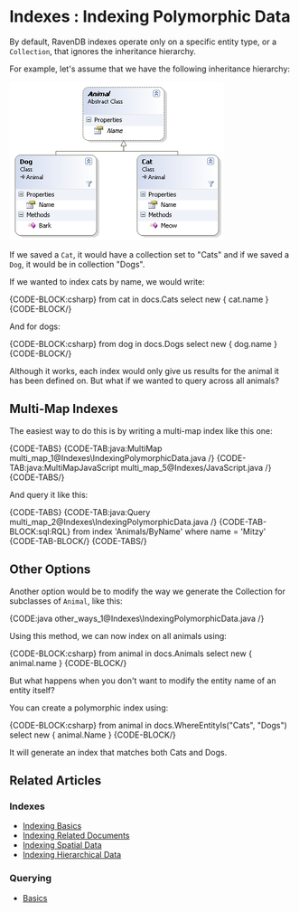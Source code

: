# Indexes : Indexing Polymorphic Data

By default, RavenDB indexes operate only on a specific entity type, or a `Collection`, that ignores the inheritance hierarchy.

For example, let's assume that we have the following inheritance hierarchy:

![Figure 1: Polymorphic indexes](images/polymorphic_indexes_faq.png)

If we saved a `Cat`, it would have a collection set to "Cats" and if we saved a `Dog`, it would be in collection "Dogs".

If we wanted to index cats by name, we would write:

{CODE-BLOCK:csharp}
from cat in docs.Cats
select new { cat.name }
{CODE-BLOCK/}

And for dogs:

{CODE-BLOCK:csharp}
from dog in docs.Dogs
select new { dog.name }
{CODE-BLOCK/}

Although it works, each index would only give us results for the animal it has been defined on. But what if we wanted to query across all animals?

## Multi-Map Indexes

The easiest way to do this is by writing a multi-map index like this one:

{CODE-TABS}
{CODE-TAB:java:MultiMap multi_map_1@Indexes\IndexingPolymorphicData.java /}
{CODE-TAB:java:MultiMapJavaScript multi_map_5@Indexes/JavaScript.java /}
{CODE-TABS/}

And query it like this:

{CODE-TABS}
{CODE-TAB:java:Query multi_map_2@Indexes\IndexingPolymorphicData.java /}
{CODE-TAB-BLOCK:sql:RQL}
from index 'Animals/ByName'
where name = 'Mitzy'
{CODE-TAB-BLOCK/}
{CODE-TABS/}

## Other Options

Another option would be to modify the way we generate the Collection for subclasses of `Animal`, like this:

{CODE:java other_ways_1@Indexes\IndexingPolymorphicData.java /}

Using this method, we can now index on all animals using:

{CODE-BLOCK:csharp}
from animal in docs.Animals
select new { animal.name }
{CODE-BLOCK/}

But what happens when you don't want to modify the entity name of an entity itself?

You can create a polymorphic index using:

{CODE-BLOCK:csharp}
from animal in docs.WhereEntityIs("Cats", "Dogs")
select new { animal.Name }
{CODE-BLOCK/}

It will generate an index that matches both Cats and Dogs.

## Related Articles

### Indexes

- [Indexing Basics](../indexes/indexing-basics)
- [Indexing Related Documents](../indexes/indexing-related-documents)
- [Indexing Spatial Data](../indexes/indexing-spatial-data)
- [Indexing Hierarchical Data](../indexes/indexing-hierarchical-data)

### Querying

- [Basics](../indexes/querying/basics)
